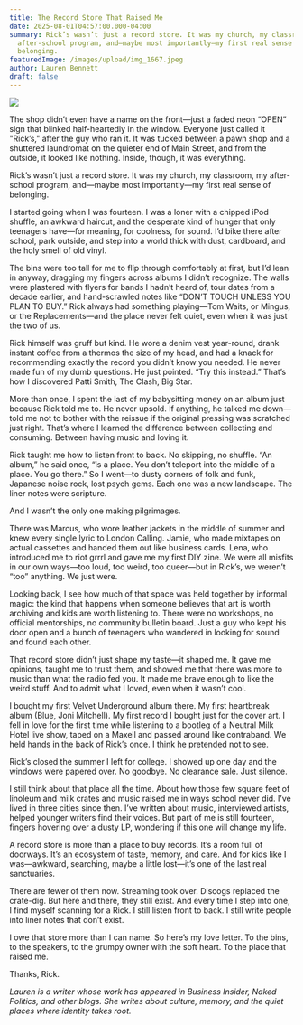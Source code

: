 ```yaml
---
title: The Record Store That Raised Me
date: 2025-08-01T04:57:00.000-04:00
summary: Rick’s wasn’t just a record store. It was my church, my classroom, my
  after-school program, and—maybe most importantly—my first real sense of
  belonging.
featuredImage: /images/upload/img_1667.jpeg
author: Lauren Bennett
draft: false
---
```




![](/images/upload/img_1667.jpeg)



The shop didn’t even have a name on the front—just a faded neon “OPEN” sign that blinked half-heartedly in the window. Everyone just called it "Rick’s," after the guy who ran it. It was tucked between a pawn shop and a shuttered laundromat on the quieter end of Main Street, and from the outside, it looked like nothing. Inside, though, it was everything.

Rick’s wasn’t just a record store. It was my church, my classroom, my after-school program, and—maybe most importantly—my first real sense of belonging.

I started going when I was fourteen. I was a loner with a chipped iPod shuffle, an awkward haircut, and the desperate kind of hunger that only teenagers have—for meaning, for coolness, for sound. I’d bike there after school, park outside, and step into a world thick with dust, cardboard, and the holy smell of old vinyl.

The bins were too tall for me to flip through comfortably at first, but I’d lean in anyway, dragging my fingers across albums I didn’t recognize. The walls were plastered with flyers for bands I hadn’t heard of, tour dates from a decade earlier, and hand-scrawled notes like “DON’T TOUCH UNLESS YOU PLAN TO BUY.” Rick always had something playing—Tom Waits, or Mingus, or the Replacements—and the place never felt quiet, even when it was just the two of us.

Rick himself was gruff but kind. He wore a denim vest year-round, drank instant coffee from a thermos the size of my head, and had a knack for recommending exactly the record you didn’t know you needed. He never made fun of my dumb questions. He just pointed. “Try this instead.” That’s how I discovered Patti Smith, The Clash, Big Star.

More than once, I spent the last of my babysitting money on an album just because Rick told me to. He never upsold. If anything, he talked me down—told me not to bother with the reissue if the original pressing was scratched just right. That’s where I learned the difference between collecting and consuming. Between having music and loving it.

Rick taught me how to listen front to back. No skipping, no shuffle. “An album,” he said once, “is a place. You don’t teleport into the middle of a place. You go there.” So I went—to dusty corners of folk and funk, Japanese noise rock, lost psych gems. Each one was a new landscape. The liner notes were scripture.

And I wasn’t the only one making pilgrimages.

There was Marcus, who wore leather jackets in the middle of summer and knew every single lyric to London Calling. Jamie, who made mixtapes on actual cassettes and handed them out like business cards. Lena, who introduced me to riot grrrl and gave me my first DIY zine. We were all misfits in our own ways—too loud, too weird, too queer—but in Rick’s, we weren’t “too” anything. We just were.

Looking back, I see how much of that space was held together by informal magic: the kind that happens when someone believes that art is worth archiving and kids are worth listening to. There were no workshops, no official mentorships, no community bulletin board. Just a guy who kept his door open and a bunch of teenagers who wandered in looking for sound and found each other.

That record store didn’t just shape my taste—it shaped me. It gave me opinions, taught me to trust them, and showed me that there was more to music than what the radio fed you. It made me brave enough to like the weird stuff. And to admit what I loved, even when it wasn’t cool.

I bought my first Velvet Underground album there. My first heartbreak album (Blue, Joni Mitchell). My first record I bought just for the cover art. I fell in love for the first time while listening to a bootleg of a Neutral Milk Hotel live show, taped on a Maxell and passed around like contraband. We held hands in the back of Rick’s once. I think he pretended not to see.

Rick’s closed the summer I left for college. I showed up one day and the windows were papered over. No goodbye. No clearance sale. Just silence.

I still think about that place all the time. About how those few square feet of linoleum and milk crates and music raised me in ways school never did. I’ve lived in three cities since then. I’ve written about music, interviewed artists, helped younger writers find their voices. But part of me is still fourteen, fingers hovering over a dusty LP, wondering if this one will change my life.

A record store is more than a place to buy records. It’s a room full of doorways. It’s an ecosystem of taste, memory, and care. And for kids like I was—awkward, searching, maybe a little lost—it’s one of the last real sanctuaries.

There are fewer of them now. Streaming took over. Discogs replaced the crate-dig. But here and there, they still exist. And every time I step into one, I find myself scanning for a Rick. I still listen front to back. I still write people into liner notes that don’t exist.

I owe that store more than I can name. So here’s my love letter. To the bins, to the speakers, to the grumpy owner with the soft heart. To the place that raised me.

Thanks, Rick.

*Lauren is a writer whose work has appeared in Business Insider, Naked Politics, and other blogs. She writes about culture, memory, and the quiet places where identity takes root.*
